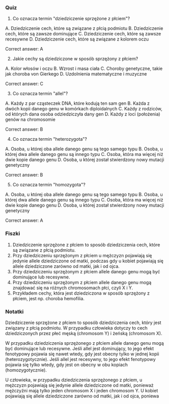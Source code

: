  ### Quiz

1. Co oznacza termin "dziedziczenie sprzężone z płciem"?

A. Dziedziczenie cech, które są związane z płcią podmiotu
B. Dziedziczenie cech, które są zawsze dominujące
C. Dziedziczenie cech, które są zawsze recesywne
D. Dziedziczenie cech, które są związane z kolorem oczu

Correct answer: A

2. Jakie cechy są dziedziczone w sposób sprzężony z płciem?

A. Kolor włosów i oczu
B. Wzrost i masa ciała
C. Choroby genetyczne, takie jak choroba von Gierkego
D. Uzdolnienia matematyczne i muzyczne

Correct answer: C

3. Co oznacza termin "allel"?

A. Każdy z par cząsteczek DNA, które kodują ten sam gen
B. Każda z dwóch kopii danego genu w komórkach diploidalnych
C. Każdy z rodziców, od których dana osoba odziedziczyła dany gen
D. Każdy z loci (położenia) genów na chromosomie

Correct answer: B

4. Co oznacza termin "heterozygota"?

A. Osoba, u której oba allele danego genu są tego samego typu
B. Osoba, u której dwa allele danego genu są innego typu
C. Osoba, która ma więcej niż dwie kopie danego genu
D. Osoba, u której został stwierdzony nowy mutacji genetyczny

Correct answer: B

5. Co oznacza termin "homozygota"?

A. Osoba, u której oba allele danego genu są tego samego typu
B. Osoba, u której dwa allele danego genu są innego typu
C. Osoba, która ma więcej niż dwie kopie danego genu
D. Osoba, u której został stwierdzony nowy mutacji genetyczny

Correct answer: A

### Fiszki

1. Dziedziczenie sprzężone z płciem to sposób dziedziczenia cech, które są związane z płcią podmiotu.
2. Przy dziedziczeniu sprzężonym z płciem u mężczyzn pojawiają się jedynie allele dziedziczone od matki, podczas gdy u kobiet pojawiają się allele dziedziczone zarówno od matki, jak i od ojca.
3. Przy dziedziczeniu sprzężonym z płciem allele danego genu mogą być dominujące lub recesywne.
4. Przy dziedziczeniu sprzężonym z płciem allele danego genu mogą znajdować się na różnych chromosomach płci, czyli X i Y.
5. Przykładem cechy, która jest dziedziczona w sposób sprzężony z płciem, jest np. choroba hemofilia.

### Notatki

Dziedziczenie sprzężone z płciem to sposób dziedziczenia cech, który jest związany z płcią podmiotu. W przypadku człowieka dotyczy to cech dziedziczonych przez płeć męską (chromosom Y) i żeńską (chromosom X).

W przypadku dziedziczenia sprzężonego z płciem allele danego genu mogą być dominujące lub recesywne. Jeśli allel jest dominujący, to jego efekt fenotypowy pojawia się nawet wtedy, gdy jest obecny tylko w jednej kopii (heterozygotycznie). Jeśli allel jest recesywny, to jego efekt fenotypowy pojawia się tylko wtedy, gdy jest on obecny w obu kopiach (homozygotycznie).

U człowieka, w przypadku dziedziczenia sprzężonego z płciem, u mężczyzn pojawiają się jedynie allele dziedziczone od matki, ponieważ mężczyźni mają tylko jeden chromosom X i jeden chromosom Y. U kobiet pojawiają się allele dziedziczone zarówno od matki, jak i od ojca, poniewa